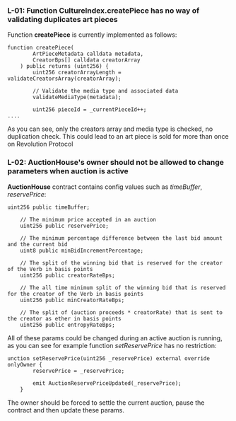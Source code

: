 ### L-01: Function **CultureIndex.createPiece** has no way of validating duplicates art pieces

Function **createPiece** is currently implemented as follows:

```solidity
function createPiece(
        ArtPieceMetadata calldata metadata,
        CreatorBps[] calldata creatorArray
    ) public returns (uint256) {
        uint256 creatorArrayLength = validateCreatorsArray(creatorArray);

        // Validate the media type and associated data
        validateMediaType(metadata);

        uint256 pieceId = _currentPieceId++;
....
```
As you can see, only the creators array and media type is checked, no duplication check. This could lead to an art piece is sold for more than once on Revolution Protocol


### L-02: AuctionHouse's owner should not be allowed to change parameters when auction is active

**AuctionHouse** contract contains config values such as *timeBuffer*, *reservePrice*:
```solidity
uint256 public timeBuffer;

    // The minimum price accepted in an auction
    uint256 public reservePrice;

    // The minimum percentage difference between the last bid amount and the current bid
    uint8 public minBidIncrementPercentage;

    // The split of the winning bid that is reserved for the creator of the Verb in basis points
    uint256 public creatorRateBps;

    // The all time minimum split of the winning bid that is reserved for the creator of the Verb in basis points
    uint256 public minCreatorRateBps;

    // The split of (auction proceeds * creatorRate) that is sent to the creator as ether in basis points
    uint256 public entropyRateBps;

```
All of these params could be changed during an active auction is running, as you can see for example function *setReservePrice* has no restriction:

```solidity
unction setReservePrice(uint256 _reservePrice) external override onlyOwner {
        reservePrice = _reservePrice;

        emit AuctionReservePriceUpdated(_reservePrice);
    }

```
The owner should be forced to settle the current auction, pause the contract and then update these params.
